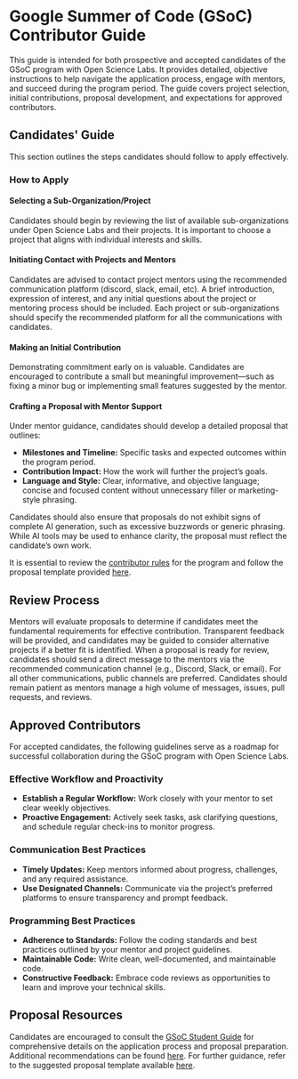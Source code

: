 # Google Summer of Code (GSoC) Contributor Guide

This guide is intended for both prospective and accepted candidates of the GSoC
program with Open Science Labs. It provides detailed, objective instructions to
help navigate the application process, engage with mentors, and succeed during
the program period. The guide covers project selection, initial contributions,
proposal development, and expectations for approved contributors.

## Candidates' Guide

This section outlines the steps candidates should follow to apply effectively.

### How to Apply

#### Selecting a Sub-Organization/Project

Candidates should begin by reviewing the list of available sub-organizations
under Open Science Labs and their projects. It is important to choose a project
that aligns with individual interests and skills.

#### Initiating Contact with Projects and Mentors

Candidates are advised to contact project mentors using the recommended
communication platform (discord, slack, email, etc). A brief introduction,
expression of interest, and any initial questions about the project or mentoring
process should be included. Each project or sub-organizations should specify the
recommended platform for all the communications with candidates.

#### Making an Initial Contribution

Demonstrating commitment early on is valuable. Candidates are encouraged to
contribute a small but meaningful improvement—such as fixing a minor bug or
implementing small features suggested by the mentor.

#### Crafting a Proposal with Mentor Support

Under mentor guidance, candidates should develop a detailed proposal that
outlines:

- **Milestones and Timeline:** Specific tasks and expected outcomes within the
  program period.
- **Contribution Impact:** How the work will further the project’s goals.
- **Language and Style:** Clear, informative, and objective language; concise
  and focused content without unnecessary filler or marketing-style phrasing.

Candidates should also ensure that proposals do not exhibit signs of complete AI
generation, such as excessive buzzwords or generic phrasing. While AI tools may
be used to enhance clarity, the proposal must reflect the candidate’s own work.

It is essential to review the
[contributor rules](https://summerofcode.withgoogle.com/rules) for the program
and follow the proposal template provided
[here](/opportunities/gsoc/templates/contributor-proposal).

## Review Process

Mentors will evaluate proposals to determine if candidates meet the fundamental
requirements for effective contribution. Transparent feedback will be provided,
and candidates may be guided to consider alternative projects if a better fit is
identified. When a proposal is ready for review, candidates should send a direct
message to the mentors via the recommended communication channel (e.g., Discord,
Slack, or email). For all other communications, public channels are preferred.
Candidates should remain patient as mentors manage a high volume of messages,
issues, pull requests, and reviews.

## Approved Contributors

For accepted candidates, the following guidelines serve as a roadmap for
successful collaboration during the GSoC program with Open Science Labs.

### Effective Workflow and Proactivity

- **Establish a Regular Workflow:** Work closely with your mentor to set clear
  weekly objectives.
- **Proactive Engagement:** Actively seek tasks, ask clarifying questions, and
  schedule regular check-ins to monitor progress.

### Communication Best Practices

- **Timely Updates:** Keep mentors informed about progress, challenges, and any
  required assistance.
- **Use Designated Channels:** Communicate via the project’s preferred platforms
  to ensure transparency and prompt feedback.

### Programming Best Practices

- **Adherence to Standards:** Follow the coding standards and best practices
  outlined by your mentor and project guidelines.
- **Maintainable Code:** Write clean, well-documented, and maintainable code.
- **Constructive Feedback:** Embrace code reviews as opportunities to learn and
  improve your technical skills.

## Proposal Resources

Candidates are encouraged to consult the
[GSoC Student Guide](https://google.github.io/gsocguides/student/) for
comprehensive details on the application process and proposal preparation.
Additional recommendations can be found
[here](https://developers.google.com/open-source/gsoc/help/student-advice). For
further guidance, refer to the suggested proposal template available
[here](/opportunities/gsoc/templates/contributor-proposal).
